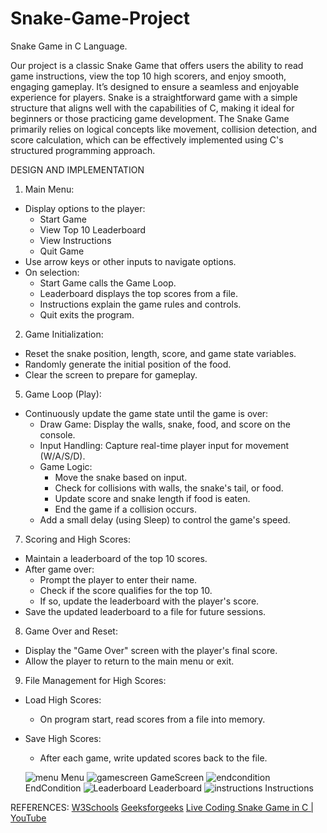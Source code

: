 # Snake-Game-Project
Snake Game in C Language.

Our project is a classic Snake Game that offers users the ability to read game instructions, view the top 10 high scorers, and enjoy smooth, engaging gameplay. It’s designed to ensure a seamless and enjoyable experience for players.
Snake is a straightforward game with a simple structure that aligns well with the capabilities of C, making it ideal for beginners or those practicing game development. The Snake Game primarily relies on logical concepts like movement, collision detection, and score calculation, which can be effectively implemented using C's structured programming approach.

DESIGN AND IMPLEMENTATION
1.  Main Menu:
  *	Display options to the player:
    -	Start Game
    - View Top 10 Leaderboard
    - View Instructions
    - Quit Game
  *	Use arrow keys or other inputs to navigate options.
  *	On selection:
    - Start Game calls the Game Loop.
    - Leaderboard displays the top scores from a file.
    - Instructions explain the game rules and controls.
    - Quit exits the program.
2.  Game Initialization:
   * Reset the snake position, length, score, and game state variables.
   * Randomly generate the initial position of the food.
   * Clear the screen to prepare for gameplay.
5.  Game Loop (Play):
 * Continuously update the game state until the game is over:
    - Draw Game: Display the walls, snake, food, and score on the console.
    - Input Handling: Capture real-time player input for movement (W/A/S/D).
    - Game Logic:
        + Move the snake based on input.
        + Check for collisions with walls, the snake's tail, or food.
        + Update score and snake length if food is eaten.
        + End the game if a collision occurs.
    - Add a small delay (using Sleep) to control the game's speed.
7. Scoring and High Scores:
  *	Maintain a leaderboard of the top 10 scores.
  *	After game over:
    -	Prompt the player to enter their name.
    -	Check if the score qualifies for the top 10.
    -	If so, update the leaderboard with the player's score.
  *	Save the updated leaderboard to a file for future sessions.
8.  Game Over and Reset:
  *	Display the "Game Over" screen with the player's final score.
  *	Allow the player to return to the main menu or exit.
9.  File Management for High Scores:
  *	Load High Scores:
    -	On program start, read scores from a file into memory.
  *	Save High Scores:
    -	After each game, write updated scores back to the file.

    ![menu](https://github.com/user-attachments/assets/a98a8002-0957-42b1-b5b3-9af96821f37d)
   	Menu
    ![gamescreen](https://github.com/user-attachments/assets/6a8dfa2e-918e-4634-9377-c612fef0aed4)
   	GameScreen
    ![endcondition](https://github.com/user-attachments/assets/70b67b2a-0223-422f-9a5f-4dc3f608dcd1)
   	EndCondition
    ![Leaderboard](https://github.com/user-attachments/assets/3e31eccb-cd3c-4b72-8804-aced668acebb)
   	Leaderboard
    ![instructions](https://github.com/user-attachments/assets/71ffe73e-f49c-40e8-b034-a92a08b465cb)
   	Instructions

REFERENCES:
    [W3Schools](https://www.w3schools.com/)
    [Geeksforgeeks](https://www.geeksforgeeks.org/) 
    [Live Coding Snake Game in C | YouTube](https://youtu.be/t3y2b2_moY8?si=S2XU8SReBuR3KGTL)
